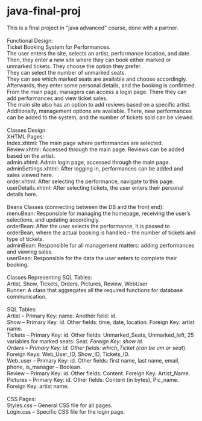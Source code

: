 # java-final-proj
This is a final project in "java advanced" course, done with a partner.<br>
<br>
Functional Design:<br>
Ticket Booking System for Performances.<br>
The user enters the site, selects an artist, performance location, and date.<br>
Then, they enter a new site where they can book either marked or unmarked tickets. They choose the option they prefer.<br>
They can select the number of unmarked seats.<br>
They can see which marked seats are available and choose accordingly.<br>
Afterwards, they enter some personal details, and the booking is confirmed.<br>
From the main page, managers can access a login page. There they can add performances and view ticket sales.<br>
The main site also has an option to add reviews based on a specific artist.<br>
Additionally, management options are available. There, new performances can be added to the system, and the number of tickets sold can be viewed.<br>
<br>
Classes Design: <br>
XHTML Pages: <br>
Index.xhtml: The main page where performances are selected.<br>
Review.xhtml: Accessed through the main page. Reviews can be added based on the artist.<br>
admin.xhtml: Admin login page, accessed through the main page.<br>
adminSettings.xhtml: After logging in, performances can be added and sales viewed here.<br>
order.xhtml: After selecting the performance, navigate to this page.<br>
userDetails.xhtml: After selecting tickets, the user enters their personal details here.<br>
<br>
Beans Classes (connecting between the DB and the front end):<br>
menuBean: Responsible for managing the homepage, receiving the user’s selections, and updating accordingly.<br>
orderBean: After the user selects the performance, it is passed to orderBean, where the actual booking is handled – the number of tickets and type of tickets.<br>
adminBean: Responsible for all management matters: adding performances and viewing sales.<br>
userBean: Responsible for the data the user enters to complete their booking.<br>
<br>
Classes Representing SQL Tables:<br>
Artist, Show, Tickets, Orders, Pictures, Review, WebUser<br>
Runner: A class that aggregates all the required functions for database communication.<br>
<br>
SQL Tables:<br>
Artist – Primary Key: name. Another field: id.<br>
Show – Primary Key: id. Other fields: time, date, location. Foreign Key: artist name.<br>
Tickets – Primary Key: id. Other fields: Unmarked_Seats, Unmarked_left, 25 variables for marked seats: Seat<row>_<seat>. Foreign Key: show id.<br>
Orders – Primary Key: id. Other fields: which_Ticket (can be um<number> or seat<row>_<seat>). Foreign Keys: Web_User_ID, Show_ID, Tickets_ID.<br>
Web_user – Primary Key: id. Other fields: first name, last name, email, phone, is_manager – Boolean.<br>
Review – Primary Key: id. Other fields: Content. Foreign Key: Artist_Name.<br>
Pictures – Primary Key: id. Other fields: Content (in bytes), Pic_name. Foreign Key: artist name.<br>
<br>
CSS Pages:<br>
Styles.css – General CSS file for all pages.<br>
Login.css – Specific CSS file for the login page.<br>
